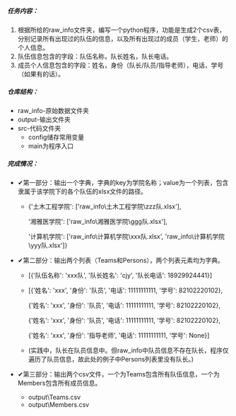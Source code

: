 ##### 任务内容：

1. 根据所给的raw_info文件夹，编写一个python程序，功能是生成2个csv表，分别记录所有出现过的队伍的信息，以及所有出现过的成员（学生，老师）的个人信息。
2. 队伍信息包含的字段：队伍名称，队长姓名，队长电话。
3. 成员个人信息包含的字段：姓名，身份（队长/队员/指导老师），电话，学号（如果有的话）。



##### 仓库结构：

- raw_info-原始数据文件夹
- output-输出文件夹
- src-代码文件夹
  - config储存常用变量
  - main为程序入口



##### 完成情况：

- ✔第一部分：输出一个字典，字典的key为学院名称；value为一个列表，包含隶属于该学院下的各个队伍的xlsx文件的路径。
  - {'土木工程学院': ['raw_info\\土木工程学院\\zzz队.xlsx'], 

    '湘雅医学院': ['raw_info\\湘雅医学院\\ggg队.xlsx'], 

    '计算机学院': ['raw_info\\计算机学院\\xxx队.xlsx', 'raw_info\\计算机学院\\yyy队.xlsx']}

- ✔第二部分：输出两个列表（Teams和Persons），两个列表元素均为字典。

  - [{'队伍名称': 'xxx队', '队长姓名': 'cjy', '队长电话': 18929924441}]

  - [{'姓名': 'xxx', '身份': '队员', '电话': 11111111111, '学号': 82102220102}, 

    {'姓名': 'xxx', '身份': '队员', '电话': 11111111111, '学号': 82102220102}, 

    {'姓名': 'xxx', '身份': '队员', '电话': 11111111111, '学号': 82102220102}, 

    {'姓名': 'xxx', '身份': '指导老师', '电话': 11111111111, '学号': None}]

  - (实践中，队长在队员信息中。但raw_info中队员信息不存在队长，程序仅遍历了队员信息，故此处的例子中Persons列表里没有队长。)

- ✔第三部分：输出两个csv文件，一个为Teams包含所有队伍信息，一个为Members包含所有成员信息。

  - output\Teams.csv
  - output\Members.csv


